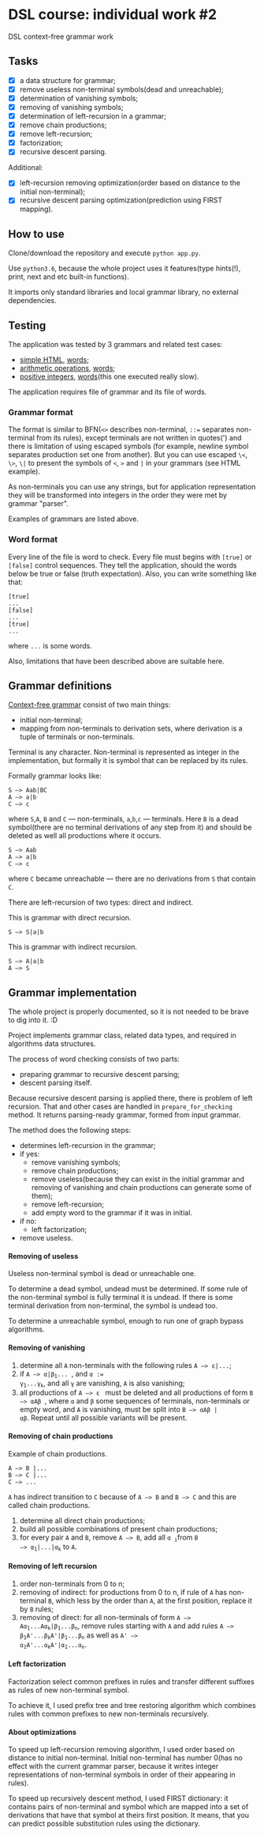 # DSL course: individual work #2
DSL context-free grammar work

## Tasks

- [x] a data structure for grammar;
- [x] remove useless non-terminal symbols(dead and unreachable);
- [x] determination of vanishing symbols;
- [x] removing of vanishing symbols;
- [x] determination of left-recursion in a grammar;
- [x] remove chain productions;
- [x] remove left-recursion;
- [x] factorization;
- [x] recursive descent parsing.

Additional:
- [x] left-recursion removing optimization(order based on distance to the initial non-terminal);
- [x] recursive descent parsing optimization(prediction using FIRST mapping).

## How to use

Clone/download the repository and execute `python app.py`.

Use `python3.6`, because the whole project uses it features(type hints(!), print, next and etc built-in functions).

It imports only standard libraries and local grammar library, no external dependencies.

## Testing

The application was tested by 3 grammars and related test cases:

- [simple HTML](./test1), [words](./samples1);
- [arithmetic operations](./test2), [words](./samples2);
- [positive integers](./test3), [words](./samples3)(this one executed really slow).

The application requires file of grammar and its file of words.

### Grammar format

The format is similar to BFN(`<>` describes non-terminal, `::=` separates non-terminal from its rules), except terminals are not written in quotes(') and there is limitation of using escaped symbols (for example, newline symbol separates production set one from another). But you can use escaped `\<`, `\>`, `\|` to present the symbols of `<`, `>` and `|` in your grammars (see HTML example).

As non-terminals you can use any strings, but for application representation they will be transformed into integers in the order they were met by grammar "parser".

Examples of grammars are listed above.

### Word format

Every line of the file is word to check. Every file must begins with `[true]` or `[false]` control sequences. They tell the application, should the words below be true or false (truth expectation). Also, you can write something like that:
```
[true]
...
[false]
...
[true]
...
```
where `...` is some words.

Also, limitations that have been described above are suitable here.

## Grammar definitions

[Context-free grammar](https://en.wikipedia.org/wiki/Context-free_grammar) consist of two main things:

- initial non-terminal;
- mapping from non-terminals to derivation sets, where derivation is a tuple of terminals or non-terminals.

Terminal is any character.
Non-terminal is represented as integer in the implementation, but formally it is symbol that can be replaced by its rules.

Formally grammar looks like:
```
S —> Aab|BC
A —> a|b
C —> c
```
where `S`,`A`, `B` and `C` &mdash; non-terminals, `a`,`b`,`c` &mdash; terminals. Here `B` is a dead symbol(there are no terminal derivations of any step from it) and should be deleted as well all productions where it occurs.
```
S —> Aab
A —> a|b
C —> c
```
where `C` became unreachable &mdash; there are no derivations from `S` that contain `C`.

There are left-recursion of two types: direct and indirect.

This is grammar with direct recursion.
```
S —> S|a|b
```

This is grammar with indirect recursion.
```
S —> A|a|b
A —> S
```

## Grammar implementation

The whole project is properly documented, so it is not needed to be brave to dig into it. :D

Project implements grammar class, related data types, and required in algorithms data structures.

The process of word checking consists of two parts:

- preparing grammar to recursive descent parsing;
- descent parsing itself.

Because recursive descent parsing is applied there, there is problem of left recursion. That and other cases are handled in `prepare_for_checking` method. It returns parsing-ready grammar, formed from input grammar.

The method does the following steps:

- determines left-recursion in the grammar;
- if yes:
    - remove vanishing symbols;
    - remove chain productions;
    - remove useless(because they can exist in the initial grammar and removing of vanishing and chain productions can generate some of them);
    - remove left-recursion;
    - add empty word to the grammar if it was in initial.
- if no:
    - left factorization;
- remove useless.

#### Removing of useless

Useless non-terminal symbol is dead or unreachable one.

To determine a dead symbol, undead must be determined. If some rule of the non-terminal symbol is fully terminal it is undead. If there is some terminal derivation from non-terminal, the symbol is undead too.

To determine a unreachable symbol, enough to run one of graph bypass algorithms.

#### Removing of vanishing

1. determine all `A` non-terminals with the following rules <code>A &mdash;> &epsilon;|...</code>;
2. if <code>A &mdash;> &alpha;|&beta;<sub>1</sub>... </code>, and <code>&alpha; := &gamma;<sub>1</sub>...&gamma;<sub>k</sub></code>, and all <code>&gamma;</code> are vanishing, `A` is also vanishing;
3. all productions of <code>A &mdash;> &epsilon; </code> must be deleted and all productions of form <code>B &mdash;> &alpha;A&beta; </code>, where <code>&alpha;</code> and <code>&beta;</code> some sequences of terminals, non-terminals or empty word, and `A` is vanishing, must be split into <code>B &mdash;> &alpha;A&beta; | &alpha;&beta;</code>. Repeat until all possible variants will be present.

#### Removing of chain productions

Example of chain productions.
```
A —> B |...
B —> C |...
C —> ...
```

`A` has indirect transition to `C` because of `A —> B` and `B —> C` and this are called chain productions.

1. determine all direct chain productions;
1. build all possible combinations of present chain productions;
1. for every pair `A` and `B`, remove `A —> B`, add all <code>&alpha; <sub>i</sub></code>from <code>B —> &alpha;<sub>1</sub>|...|&alpha;<sub>k</sub></code> to `A`.

#### Removing of left recursion

1. order non-terminals from 0 to n;
1. removing of indirect: for productions from 0 to n, if rule of `A` has non-terminal `B`, which less by the order than `A`, at the first position, replace it by `B` rules;
1. removing of direct: for all non-terminals of form <code>A —> A&alpha;<sub>1</sub>...A&alpha;<sub>k</sub>|&beta;<sub>1</sub>...&beta;<sub>n</sub></code>, remove rules starting with `A` and add rules <code>A —> &beta;<sub>1</sub>A'...&beta;<sub>k</sub>A'|&beta;<sub>1</sub>...&beta;<sub>n</sub></code> as well as <code>A' —> &alpha;<sub>1</sub>A'...&alpha;<sub>k</sub>A'|&alpha;<sub>1</sub>...&alpha;<sub>n</sub></code>.

#### Left factorization

Factorization select common prefixes in rules and transfer different suffixes as rules of new non-terminal symbol.

To achieve it, I used prefix tree and tree restoring algorithm which combines rules with common prefixes to new non-terminals recursively.

#### About optimizations

To speed up left-recursion removing algorithm, I used order based on distance to initial non-terminal. Initial non-terminal has number 0(has no effect with the current grammar parser, because it writes integer representations of non-terminal symbols in order of their appearing in rules).

To speed up recursively descent method, I used FIRST dictionary: it contains pairs of non-terminal and symbol which are mapped into a set of derivations that have that symbol at theirs first position. It means, that you can predict possible substitution rules using the dictionary.
